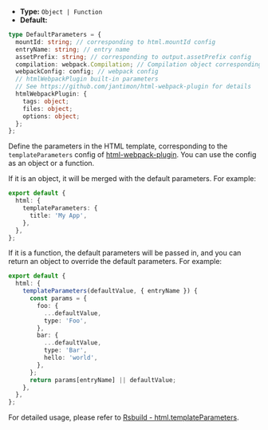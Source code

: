 - **Type:** `Object | Function`
- **Default:**

```ts
type DefaultParameters = {
  mountId: string; // corresponding to html.mountId config
  entryName: string; // entry name
  assetPrefix: string; // corresponding to output.assetPrefix config
  compilation: webpack.Compilation; // Compilation object corresponding to webpack
  webpackConfig: config; // webpack config
  // htmlWebpackPlugin built-in parameters
  // See https://github.com/jantimon/html-webpack-plugin for details
  htmlWebpackPlugin: {
    tags: object;
    files: object;
    options: object;
  };
};
```

Define the parameters in the HTML template, corresponding to the `templateParameters` config of [html-webpack-plugin](https://github.com/jantimon/html-webpack-plugin). You can use the config as an object or a function.

If it is an object, it will be merged with the default parameters. For example:

```ts
export default {
  html: {
    templateParameters: {
      title: 'My App',
    },
  },
};
```

If it is a function, the default parameters will be passed in, and you can return an object to override the default parameters. For example:

```ts
export default {
  html: {
    templateParameters(defaultValue, { entryName }) {
      const params = {
        foo: {
          ...defaultValue,
          type: 'Foo',
        },
        bar: {
          ...defaultValue,
          type: 'Bar',
          hello: 'world',
        },
      };
      return params[entryName] || defaultValue;
    },
  },
};
```

For detailed usage, please refer to [Rsbuild - html.templateParameters](https://rsbuild.dev/config/html/template-parameters).
